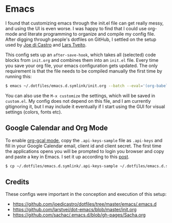 # Emacs

I found that customizing emacs through the init.el file can get really messy,
and using the UI is even worse. I was happy to find that I could use
org-mode and literate programming to organize and compile my config file.
After digging through people's dotfiles on GitHub, I settled on the setup used by
[Joe di Castro](https://github.com/joedicastro/dotfiles/tree/master/emacs/.emacs.d)
 and [Lars Tveito](https://github.com/larstvei/dot-emacs).

This config sets up an `after-save-hook`, which takes all (selected) code blocks
from `init.org` and combines them into an `init.el` file. Every time you save
your org file, your emacs configuration gets updated.
The only requirement is that the file needs to be compiled manually the first
time by running this:

``` sh
$ emacs ~/.dotfiles/emacs.d.symlink/init.org --batch --eval='(org-babel-tangle)'
```

You can also use the `M-x customize` the settings, which will be saved in
`custom.el`. My config does not depend on this file, and I am currently
gitignoring it, but I may include it eventually if I start using the GUI
for visual settings (colors, fonts etc).

## Google Calendar and Org Mode

To enable [org-gcal mode](https://github.com/myuhe/org-gcal.el), copy the `.api-keys-sample` file as `.api-keys` and
fill in your Google Calendar email, client id and client secret. The first time
the applications opens you will be prompted to login you browser and copy and
paste a key in Emacs. I set it up according to this [post](http://cestlaz.github.io/posts/using-emacs-26-gcal/).

``` sh
$ cp ~/.dotfiles/emacs.d.symlink/.api-keys-sample ~/.dotfiles/emacs.d.symlink/.api-keys
```

## Credits
These configs were important in the conception and execution of this setup:

- https://github.com/joedicastro/dotfiles/tree/master/emacs/.emacs.d
- https://github.com/larstvei/dot-emacs/blob/master/init.org
- https://github.com/sachac/.emacs.d/blob/gh-pages/Sacha.org
